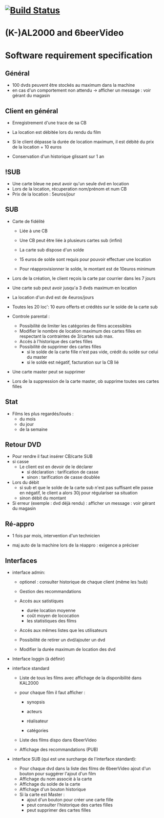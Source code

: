 # [![Build Status](https://travis-ci.com/A-Julien/tp_coo_M1_KAL2000.svg?branch=master)](https://travis-ci.com/A-Julien/tp_coo_M1_KAL2000)
# 				(K-)AL2000 and 6beerVideo



# Software requirement specification



## Général

* 100 dvds peuvent être stockés au maximum dans la machine
* en cas d'un comportement non attendu -> afficher un message : voir gérant du  magasin 

## Client en général

* Enregistrement d'une trace de sa CB

* La location est débitée lors du rendu du film

* Si le client dépasse la durée de location maximum, il est débité du prix de la location + 10 euros

* Conservation d'un historique glissant sur 1 an

  

## !SUB

+ Une carte bleue ne peut avoir qu'un seule dvd en location
+ Lors de la location, récuperation nom/prénom et num CB
+ Prix de la location : 5euros/jour

## SUB

* Carte de fidélité

  * Liée à une CB

  * Une CB peut être liée à plusieurs cartes sub (infini)

  * La carte sub dispose d'un solde 

  * 15 euros de solde sont requis pour pouvoir effectuer une location

  * Pour réapprovisionner le solde, le montant est de 10euros minimum

    

* Lors de la création, le client reçois la carte par courrier dans les 7 jours

* Une carte sub peut avoir jusqu'a 3 dvds maximum en location

* La location d'un dvd est de 4euros/jours

* Toutes les 20 loc': 10 euro offerts et crédités sur le solde de la carte sub

* Controle parental :

  * Possibilité de limiter les catégories de films accessibles
  * Modifier le nombre de location maximum des cartes filles en respectant la contraintes de 3/cartes sub max.
  * Accés à l'historique des cartes filles
  * Possibilité de supprimer des cartes filles
    * si le solde de la carte fille n'est pas vide, crédit du solde sur  celui du master
    * si le solde est négatif, facturation sur la CB lié

* Une carte master peut se supprimer 

* Lors de la suppression de la carte master, ob supprime toutes ses cartes filles

## Stat

* Films les plus regardés/loués :
  *  du mois 
  *  du jour
  *  de la semaine

## Retour DVD

* Pour rendre il faut insérer CB/carte SUB
* si casse
  * Le client est en devoir de le déclarer
    * si déclaration : tarification de casse
    * sinon : tarification de casse doublée
* Lors du débit 
  * si sub et que le solde de la carte sub n'est pas suffisant elle passe 	en négatif, le client a alors 30j pour régulariser sa situation
  * sinon débit du montant
* Si erreur (exemple : dvd déjà rendu) : afficher un message : voir gérant du magasin 

## Ré-appro

* 1 fois par mois, intervention d'un technicien

* maj auto de la machine lors de la réappro : exigence a préciser

  

## Interfaces

* interface admin:

  * optionel : consulter historique de chaque client (même les !sub)

  * Gestion des recommandations 

  * Accés aux satistiques

    * durée location moyenne
    * coût moyen de lococation
    * les statistiques des films

  * Accés aux mêmes listes que les utilisateurs

  * Possibilité de retirer un dvd/ajouter un dvd

  * Modifier la durée maximum de location des dvd

    

* Interface loggin (à définir)

* interface standard

  * Liste de tous les films avec affichage de la disponibilité dans KAL2000

  * pour chaque film il faut afficher :

    * synopsis

    * acteurs

    * réalisateur

    * catégories

      

  * Liste des films dispo dans 6beerVideo

  * Affichage des recommandations (PUB)

    

* interface SUB (qui est une surcharge de l'interface standard):

  * Pour chaque dvd dans la liste des films de 6beerVideo ajout d'un bouton pour suggérer l'ajout d'un film
  * Affichage du nom associé à la carte
  * Affichage du solde de la carte
  * Affichage d'un bouton historique
  * Si la carte est Master :
    * ajout d'un bouton pour créer une carte fille
    * peut consulter l'historique des cartes filles
    * peut supprimer des cartes filles
